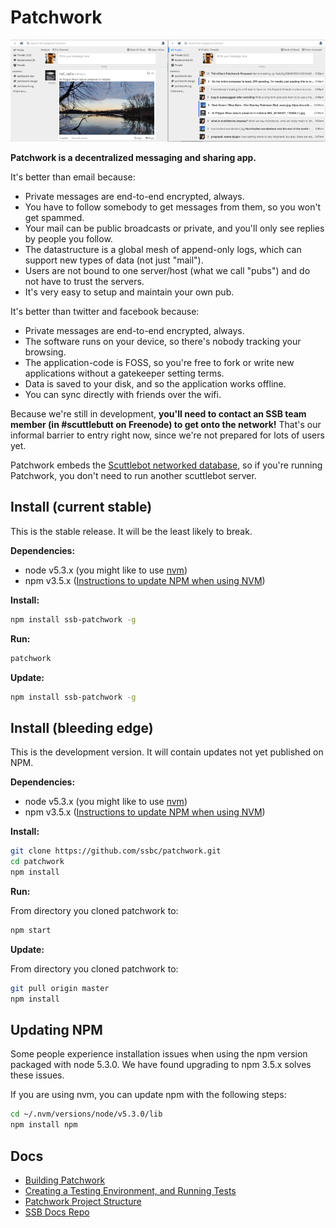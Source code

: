 # Patchwork

![screenshot](./screenshot.png)

**Patchwork is a decentralized messaging and sharing app.**

It's better than email because:

 - Private messages are end-to-end encrypted, always.
 - You have to follow somebody to get messages from them, so you won't get spammed.
 - Your mail can be public broadcasts or private, and you'll only see replies by people you follow.
 - The datastructure is a global mesh of append-only logs, which can support new types of data (not just "mail").
 - Users are not bound to one server/host (what we call "pubs") and do not have to trust the servers.
 - It's very easy to setup and maintain your own pub.

It's better than twitter and facebook because:

 - Private messages are end-to-end encrypted, always.
 - The software runs on your device, so there's nobody tracking your browsing.
 - The application-code is FOSS, so you're free to fork or write new applications without a gatekeeper setting terms.
 - Data is saved to your disk, and so the application works offline.
 - You can sync directly with friends over the wifi. 


Because we're still in development, **you'll need to contact an SSB team member (in #scuttlebutt on Freenode) to get onto the network!**
That's our informal barrier to entry right now, since we're not prepared for lots of users yet.

Patchwork embeds the [Scuttlebot networked database](https://github.com/ssbc/scuttlebot), so if you're running Patchwork, you don't need to run another scuttlebot server.


## Install  (current stable)

This is the stable release. It will be the least likely to break.

**Dependencies:**

 - node v5.3.x (you might like to use [nvm](https://github.com/creationix/nvm))
 - npm v3.5.x ([Instructions to update NPM when using NVM](#updating-npm))

**Install:**

``` bash
npm install ssb-patchwork -g
```

**Run:**

```bash
patchwork
```

**Update:**

``` bash
npm install ssb-patchwork -g
```


## Install (bleeding edge)

This is the development version. It will contain updates not yet published on NPM.

**Dependencies:**

 - node v5.3.x (you might like to use [nvm](https://github.com/creationix/nvm))
 - npm v3.5.x ([Instructions to update NPM when using NVM](#updating-npm))

**Install:**

```bash
git clone https://github.com/ssbc/patchwork.git
cd patchwork
npm install
```

**Run:**

From directory you cloned patchwork to:

```bash
npm start
```

**Update:**

From directory you cloned patchwork to:

```bash
git pull origin master
npm install
```


## Updating NPM

Some people experience installation issues when using the npm version packaged with node 5.3.0. We have found upgrading to npm 3.5.x solves these issues.

If you are using nvm, you can update npm with the following steps:

``` bash
cd ~/.nvm/versions/node/v5.3.0/lib
npm install npm
```

## Docs

- [Building Patchwork](./docs/BUILDING.md)
- [Creating a Testing Environment, and Running Tests](./docs/TESTING.md)
- [Patchwork Project Structure](./docs/PROJECT-STRUCTURE.md)
- [SSB Docs Repo](https://github.com/ssbc/docs)
